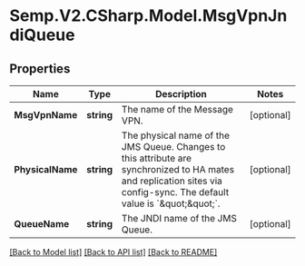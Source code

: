 # Semp.V2.CSharp.Model.MsgVpnJndiQueue
## Properties

Name | Type | Description | Notes
------------ | ------------- | ------------- | -------------
**MsgVpnName** | **string** | The name of the Message VPN. | [optional] 
**PhysicalName** | **string** | The physical name of the JMS Queue. Changes to this attribute are synchronized to HA mates and replication sites via config-sync. The default value is &#x60;\&quot;\&quot;&#x60;. | [optional] 
**QueueName** | **string** | The JNDI name of the JMS Queue. | [optional] 

[[Back to Model list]](../README.md#documentation-for-models) [[Back to API list]](../README.md#documentation-for-api-endpoints) [[Back to README]](../README.md)

